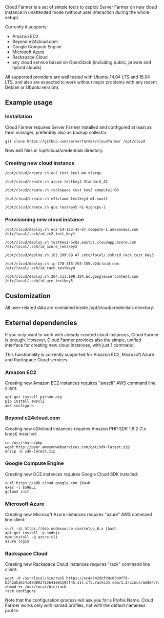 Cloud Farmer is a set of simple tools to deploy Server Farmer on new cloud instance
in unattended mode (without user interaction during the whole setup).

Currently it supports:

- Amazon EC2
- Beyond e24cloud.com
- Google Compute Engine
- Microsoft Azure
- Rackspace Cloud
- any cloud service based on OpenStack (including public, private and hybrid clouds)

All supported providers are well tested with Ubuntu 14.04 LTS and 16.04 LTS, and also
are expected to work without major problems with any recent Debian or Ubuntu version).


## Example usage

### Installation

Cloud Farmer requires Server Farmer installed and configured at least as farm manager,
preferably also as backup collector.

```
git clone https://github.com/serverfarmer/cloudfarmer /opt/cloud
```

Now edit files in /opt/cloud/credentials directory.

### Creating new cloud instance

```
/opt/cloud/create.sh ec2 test_key1 m4.xlarge
```

```
/opt/cloud/create.sh azure testkey2 Standard_A2
```

```
/opt/cloud/create.sh rackspace test_key3 compute1-60
```

```
/opt/cloud/create.sh e24cloud testkey4 m1.small
```

```
/opt/cloud/create.sh gce testkey5 n1-highcpu-2
```

### Provisioning new cloud instance

```
/opt/cloud/deploy.sh ec2-54-123-45-67.compute-1.amazonaws.com /etc/local/.ssh/id_ec2_test_key1
```

```
/opt/cloud/deploy.sh testkey2-5c82.eastus.cloudapp.azure.com /etc/local/.ssh/id_azure_testkey2
```

```
/opt/cloud/deploy.sh 162.209.99.47 /etc/local/.ssh/id_rack_test_key3
```

```
/opt/cloud/deploy.sh ip-178-216-203-155.e24cloud.com /etc/local/.ssh/id_rack_testkey4
```

```
/opt/cloud/deploy.sh 204.111.199.104.bc.googleusercontent.com /etc/local/.ssh/id_gce_testkey5
```

## Customization

All user-related data are contained inside /opt/cloud/credentials directory.


## External dependencies

If you only want to work with already created cloud instances, Cloud Farmer is enough.
However, Cloud Farmer provides also the simple, unified interface for creating new
cloud instances, with just 1 command.

This functionality is currently supported for Amazon EC2, Microsoft Azure and Rackspace
Cloud services.

### Amazon EC2

Creating new Amazon EC2 instances requires "awscli" AWS command line client:

```
apt-get install python-pip
pip install awscli
aws configure
```

### Beyond e24cloud.com

Creating new e24cloud instances requires Amazon PHP SDK 1.6.2 (1.x latest) installed:

```
cd /usr/share/php
wget http://pear.amazonwebservices.com/get/sdk-latest.zip
unzip -b sdk-latest.zip
```

### Google Compute Engine

Creating new GCE instances requires Google Cloud SDK installed:

```
curl https://sdk.cloud.google.com |bash
exec -l $SHELL
gcloud init
```

### Microsoft Azure

Creating new Microsoft Azure instances requires "azure" AWS command line client:

```
curl -sL https://deb.nodesource.com/setup_6.x |bash
apt-get install -y nodejs
npm install -g azure-cli
azure login
```

### Rackspace Cloud

Creating new Rackspace Cloud instances requires "rack" command line client:

```
wget -O /usr/local/bin/rack https://ec4a542dbf90c03b9f75-b342aba65414ad802720b41e8159cf45.ssl.cf5.rackcdn.com/1.2/Linux/amd64/rack
chmod +x /usr/local/bin/rack
rack configure
```

Note that the configuration process will ask you for a Profile Name. Cloud Farmer
works only with named profiles, not with the default nameless profile.
